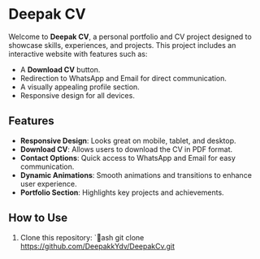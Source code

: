 ﻿# Deepak CV

Welcome to **Deepak CV**, a personal portfolio and CV project designed to showcase skills, experiences, and projects. This project includes an interactive website with features such as:

- A **Download CV** button.
- Redirection to WhatsApp and Email for direct communication.
- A visually appealing profile section.
- Responsive design for all devices.

## Features
- **Responsive Design**: Looks great on mobile, tablet, and desktop.
- **Download CV**: Allows users to download the CV in PDF format.
- **Contact Options**: Quick access to WhatsApp and Email for easy communication.
- **Dynamic Animations**: Smooth animations and transitions to enhance user experience.
- **Portfolio Section**: Highlights key projects and achievements.

## How to Use
1. Clone this repository:
   `ash
   git clone https://github.com/DeepakkYdv/DeepakCv.git
